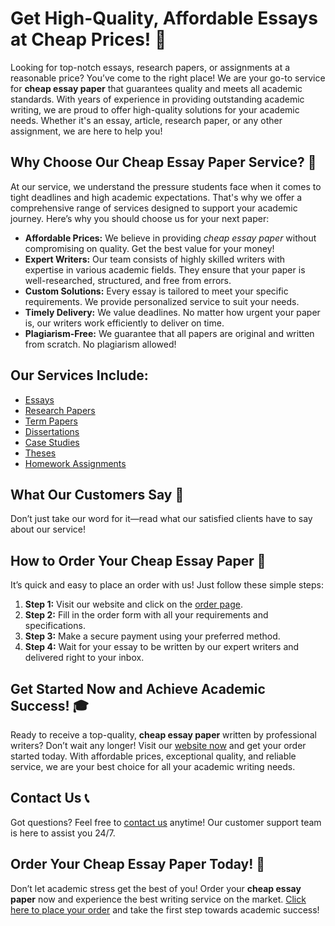 # Get High-Quality, Affordable Essays at Cheap Prices! 🌟

Looking for top-notch essays, research papers, or assignments at a reasonable price? You’ve come to the right place! We are your go-to service for **cheap essay paper** that guarantees quality and meets all academic standards. With years of experience in providing outstanding academic writing, we are proud to offer high-quality solutions for your academic needs. Whether it's an essay, article, research paper, or any other assignment, we are here to help you!

## Why Choose Our Cheap Essay Paper Service? 💼

At our service, we understand the pressure students face when it comes to tight deadlines and high academic expectations. That's why we offer a comprehensive range of services designed to support your academic journey. Here’s why you should choose us for your next paper:

- **Affordable Prices:** We believe in providing _cheap essay paper_ without compromising on quality. Get the best value for your money!
- **Expert Writers:** Our team consists of highly skilled writers with expertise in various academic fields. They ensure that your paper is well-researched, structured, and free from errors.
- **Custom Solutions:** Every essay is tailored to meet your specific requirements. We provide personalized service to suit your needs.
- **Timely Delivery:** We value deadlines. No matter how urgent your paper is, our writers work efficiently to deliver on time.
- **Plagiarism-Free:** We guarantee that all papers are original and written from scratch. No plagiarism allowed!

## Our Services Include:

- [Essays](https://tinyurl.com/topessay?keyword=cheap+essay+paper)
- [Research Papers](https://tinyurl.com/topessay?keyword=cheap+essay+paper)
- [Term Papers](https://tinyurl.com/topessay?keyword=cheap+essay+paper)
- [Dissertations](https://tinyurl.com/topessay?keyword=cheap+essay+paper)
- [Case Studies](https://tinyurl.com/topessay?keyword=cheap+essay+paper)
- [Theses](https://tinyurl.com/topessay?keyword=cheap+essay+paper)
- [Homework Assignments](https://tinyurl.com/topessay?keyword=cheap+essay+paper)

## What Our Customers Say 💬

Don’t just take our word for it—read what our satisfied clients have to say about our service!

## How to Order Your Cheap Essay Paper 📝

It’s quick and easy to place an order with us! Just follow these simple steps:

1. **Step 1:** Visit our website and click on the [order page](https://tinyurl.com/topessay?keyword=cheap+essay+paper).
2. **Step 2:** Fill in the order form with all your requirements and specifications.
3. **Step 3:** Make a secure payment using your preferred method.
4. **Step 4:** Wait for your essay to be written by our expert writers and delivered right to your inbox.

## Get Started Now and Achieve Academic Success! 🎓

Ready to receive a top-quality, **cheap essay paper** written by professional writers? Don’t wait any longer! Visit our [website now](https://tinyurl.com/topessay?keyword=cheap+essay+paper) and get your order started today. With affordable prices, exceptional quality, and reliable service, we are your best choice for all your academic writing needs.

## Contact Us 📞

Got questions? Feel free to [contact us](https://tinyurl.com/topessay?keyword=cheap+essay+paper) anytime! Our customer support team is here to assist you 24/7.

## Order Your Cheap Essay Paper Today! 🎉

Don’t let academic stress get the best of you! Order your **cheap essay paper** now and experience the best writing service on the market. [Click here to place your order](https://tinyurl.com/topessay?keyword=cheap+essay+paper) and take the first step towards academic success!
